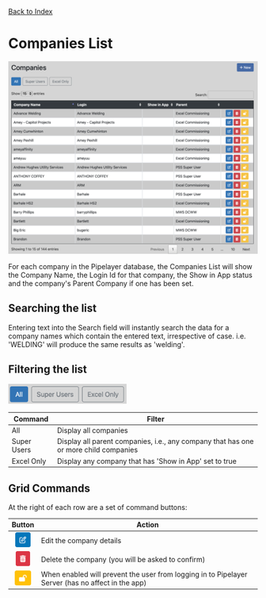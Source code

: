 [Back to Index](readme.md)

# Companies List

![Companies List](./md-images/companies-list.png)

For each company in the Pipelayer database, the Companies List will show the Company Name, the Login Id for that company, the Show in App status and the company's Parent Company if one has been set.

## Searching the list

Entering text into the Search field will instantly search the data for a company names which contain the entered text, irrespective of case.  i.e. 'WELDING' will produce the same results as 'welding'.

## Filtering the list

<img src="./md-images/companies-list-filter-buttons.png" height="40" alt="Companies list filter buttons">

| Command | Filter |
| ------- | ------ |
| All | Display all companies |
| Super Users | Display all parent companies, i.e., any company that has one or more child companies |
| Excel Only | Display any company that has 'Show in App' set to true |

## Grid Commands

At the right of each row are a set of command buttons:

| Button | Action |
| ------ | ------ |
| <center><img src="./md-images/blue-edit.png" height="30" style="color: white" alt="edit button"></center> | Edit the company details |
| <center><img src="./md-images/red-trash.png" height="30" style="color: white" alt="edit button"></center> | Delete the company (you will be asked to confirm) |
| <center><img src="./md-images/yellow-lock.png" height="30" style="color: white" alt="edit button"></center> | When enabled will prevent the user from logging in to Pipelayer Server (has no affect in the app) |
